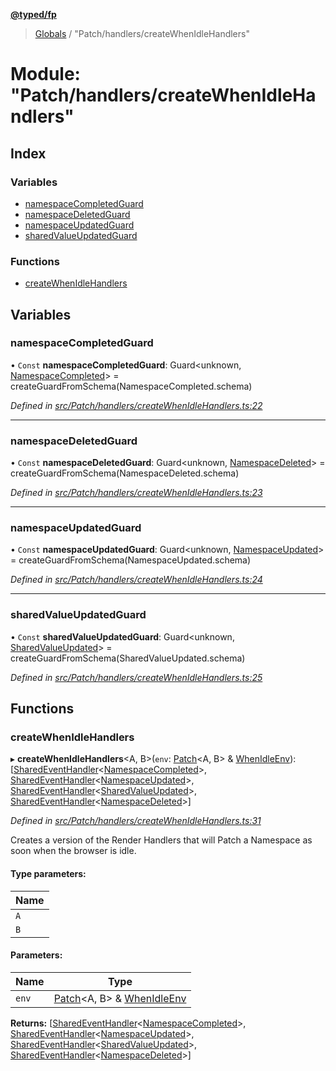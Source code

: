 **[@typed/fp](../README.md)**

> [Globals](../globals.md) / "Patch/handlers/createWhenIdleHandlers"

# Module: "Patch/handlers/createWhenIdleHandlers"

## Index

### Variables

* [namespaceCompletedGuard](_patch_handlers_createwhenidlehandlers_.md#namespacecompletedguard)
* [namespaceDeletedGuard](_patch_handlers_createwhenidlehandlers_.md#namespacedeletedguard)
* [namespaceUpdatedGuard](_patch_handlers_createwhenidlehandlers_.md#namespaceupdatedguard)
* [sharedValueUpdatedGuard](_patch_handlers_createwhenidlehandlers_.md#sharedvalueupdatedguard)

### Functions

* [createWhenIdleHandlers](_patch_handlers_createwhenidlehandlers_.md#createwhenidlehandlers)

## Variables

### namespaceCompletedGuard

• `Const` **namespaceCompletedGuard**: Guard\<unknown, [NamespaceCompleted](_shared_core_events_namespaceevent_.namespacecompleted.md)> = createGuardFromSchema(NamespaceCompleted.schema)

*Defined in [src/Patch/handlers/createWhenIdleHandlers.ts:22](https://github.com/TylorS/typed-fp/blob/41076ce/src/Patch/handlers/createWhenIdleHandlers.ts#L22)*

___

### namespaceDeletedGuard

• `Const` **namespaceDeletedGuard**: Guard\<unknown, [NamespaceDeleted](_shared_core_events_namespaceevent_.namespacedeleted.md)> = createGuardFromSchema(NamespaceDeleted.schema)

*Defined in [src/Patch/handlers/createWhenIdleHandlers.ts:23](https://github.com/TylorS/typed-fp/blob/41076ce/src/Patch/handlers/createWhenIdleHandlers.ts#L23)*

___

### namespaceUpdatedGuard

• `Const` **namespaceUpdatedGuard**: Guard\<unknown, [NamespaceUpdated](_shared_core_events_namespaceevent_.namespaceupdated.md)> = createGuardFromSchema(NamespaceUpdated.schema)

*Defined in [src/Patch/handlers/createWhenIdleHandlers.ts:24](https://github.com/TylorS/typed-fp/blob/41076ce/src/Patch/handlers/createWhenIdleHandlers.ts#L24)*

___

### sharedValueUpdatedGuard

• `Const` **sharedValueUpdatedGuard**: Guard\<unknown, [SharedValueUpdated](_shared_core_events_sharedvalueevent_.sharedvalueupdated.md)> = createGuardFromSchema(SharedValueUpdated.schema)

*Defined in [src/Patch/handlers/createWhenIdleHandlers.ts:25](https://github.com/TylorS/typed-fp/blob/41076ce/src/Patch/handlers/createWhenIdleHandlers.ts#L25)*

## Functions

### createWhenIdleHandlers

▸ **createWhenIdleHandlers**\<A, B>(`env`: [Patch](../interfaces/_patch_patch_.patch.md)\<A, B> & [WhenIdleEnv](../interfaces/_dom_whenidle_.whenidleenv.md)): [[SharedEventHandler](_shared_createsharedenvprovider_sharedeventhandler_.md#sharedeventhandler)\<[NamespaceCompleted](_shared_core_events_namespaceevent_.namespacecompleted.md)>, [SharedEventHandler](_shared_createsharedenvprovider_sharedeventhandler_.md#sharedeventhandler)\<[NamespaceUpdated](_shared_core_events_namespaceevent_.namespaceupdated.md)>, [SharedEventHandler](_shared_createsharedenvprovider_sharedeventhandler_.md#sharedeventhandler)\<[SharedValueUpdated](_shared_core_events_sharedvalueevent_.sharedvalueupdated.md)>, [SharedEventHandler](_shared_createsharedenvprovider_sharedeventhandler_.md#sharedeventhandler)\<[NamespaceDeleted](_shared_core_events_namespaceevent_.namespacedeleted.md)>]

*Defined in [src/Patch/handlers/createWhenIdleHandlers.ts:31](https://github.com/TylorS/typed-fp/blob/41076ce/src/Patch/handlers/createWhenIdleHandlers.ts#L31)*

Creates a version of the Render Handlers that will Patch a Namespace
as soon when the browser is idle.

#### Type parameters:

Name |
------ |
`A` |
`B` |

#### Parameters:

Name | Type |
------ | ------ |
`env` | [Patch](../interfaces/_patch_patch_.patch.md)\<A, B> & [WhenIdleEnv](../interfaces/_dom_whenidle_.whenidleenv.md) |

**Returns:** [[SharedEventHandler](_shared_createsharedenvprovider_sharedeventhandler_.md#sharedeventhandler)\<[NamespaceCompleted](_shared_core_events_namespaceevent_.namespacecompleted.md)>, [SharedEventHandler](_shared_createsharedenvprovider_sharedeventhandler_.md#sharedeventhandler)\<[NamespaceUpdated](_shared_core_events_namespaceevent_.namespaceupdated.md)>, [SharedEventHandler](_shared_createsharedenvprovider_sharedeventhandler_.md#sharedeventhandler)\<[SharedValueUpdated](_shared_core_events_sharedvalueevent_.sharedvalueupdated.md)>, [SharedEventHandler](_shared_createsharedenvprovider_sharedeventhandler_.md#sharedeventhandler)\<[NamespaceDeleted](_shared_core_events_namespaceevent_.namespacedeleted.md)>]
